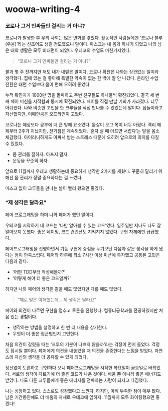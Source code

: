 # woowa-writing-4

### 코로나 그거 인싸들만 걸리는 거 아냐?

코로나가 발생한 후 우리 사회는 많은 변화를 겪었다. 활동적인 사람들에겐 ‘코로나 블루(우울)’라는 신조어도 생길 정도였으니 말이다. 마스크는 내 몸과 하나가 되었고 나의 남은 대학 생활은 모두 비대면이 되었다. 우테코의 수업도 마찬가지였다.

> “코로나 그거 인싸들만 걸리는 거 아냐?”

불과 몇 주 전까지만 해도 내가 내뱉은 말이다. 코로나 확진은 나와는 상관없는 일이라 생각했다. 집에 있는 걸 좋아해 특별한 약속이 없는 한 밖에 잘 안 나갔다. 온라인 수업 전환은 대면 수업보다 몸이 편해 오히려 좋았다.

누적 확진자가 1000만 명을 돌파하고 주변 친구들도 하나둘씩 확진되었다. 결국 세 번째 페어 미션을 시작함과 동시에 확진되었다. 페어를 직접 만날 기회가 사라졌다. 너무 아쉬웠다. 나와 비슷한 고민을 한 크루들을 직접 만나볼 수 있었는데 말이다. 집돌이라고 자신했지만, 이때만큼은 오프라인이 고팠다.

코로나는 예상보다 공부에 더 큰 방해 요소였다. 몸살이 오고 목이 너무 아팠다. 격리 해제부터 2주가 지났지만, 잔기침은 계속되었다. ‘혼자 살 때 아프면 서럽다’는 말을 몸소 체감했다. 아이러니하게도 아파서 받는 스트레스 때문에 오히려 앞으로의 의지를 다질 수 있었다.

- 몸 관리를 잘하자. 아프지 말자.
- 운동을 꾸준히 하자.

앞으로 11월까지 우테코 생활하는데 중요하게 생각한 2가지를 세웠다. 꾸준히 달리기 위해선 몸 관리가 정말 중요하다는 걸 느꼈다.

마스크 없이 크루들을 만나는 날이 빨리 왔으면 좋겠다.

### “제 생각은 달라요”

페어 프로그래밍을 하며 나와 페어가 했던 말이다.

우테코를 시작하기 내 코드는 ‘나만 알아볼 수 있는 코드’였다. 일주일만 지나도 나도 잘 알아보지 못했다. 좋은 네이밍, 코드 컨밴션도 지켜지지 않았다. 구현 자체에만 급급했다.

페어프로그래밍을 진행하면서 기능 구현에 중점을 두기보단 다음과 같은 생각을 하게 됐다는 점이 만족스럽다. 페어와 하루에 최소 7시간 이상 미션에 투자했고 공통된 고민은 다음과 같다.

- ‘어떤 TDD부터 작성해볼까?’
- ‘어떻게 해야 더 좋은 코드일까?’

하지만 나와 페어의 생각은 같을 때도 많았지만 다를 때도 많았다.

> “제로 말은 이해했는데... 제 생각은 달라요”

페어와 의견이 다르면 구현을 멈추고 토론을 진행했다. 컴퓨터공학과를 전공하였지만 처음 있는 경험이다.

- 생각하는 방법을 설명하고 한 번 더 내용을 상기한다.
- 무엇이 더 좋은 접근법인지 고민한다.

처음 의견이 갈렸을 때는 ‘크루의 기분이 나쁘지 않을까’라는 걱정이 먼저 들었다. 걱정도 잠시일 뿐이다. 페어에게 의견을 내놓았을 때 의견을 존중한다는 느낌을 받았다. 자연스레 자신의 생각을 더 공유할 수 있게 되었다.

정신없이 토론하고 구현하다 보니 페어프로그래밍을 시작한 화요일이 금요일로 바뀌었다. 서로의 생각이 다르기에 더 좋은 코드가 나온 것이다. 배움 뿐 아니라 좋은 에너지도 받았다. 나도 다른 크루들에게 좋은 에너지를 전파하는 사람이 되자고 다짐했다.

나는 성장하고 있다. 스스로도 성장했다고 느낀다. 하지만, 아직 부족한 점이 매우 많다. 남은 기간동안에도 더 배움의 자세로 우테코에 임하자. 11월까지 모두 화이팅했으면 좋겠다!
